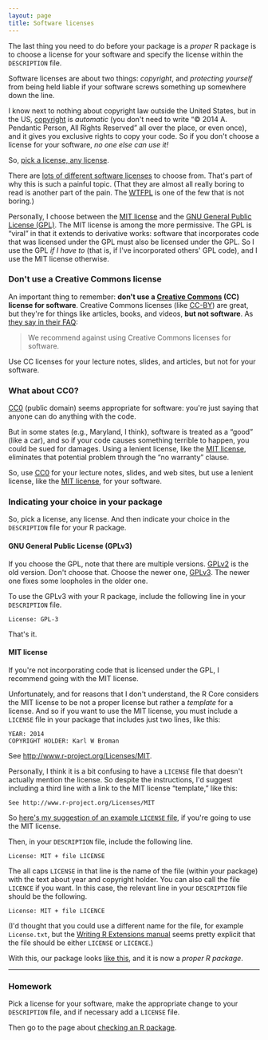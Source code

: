 ```yaml
---
layout: page
title: Software licenses
---
```


The last thing you need to do before your package is a _proper_ R
package is to choose a license for your software and specify the
license within the `DESCRIPTION` file.

Software licenses are about two things: _copyright_, and _protecting
yourself_ from being held liable if your software screws something up
somewhere down the line.

I know next to nothing about copyright law outside the United States,
but in the US, [copyright](http://www.copyright.gov/circs/circ01.pdf)
is _automatic_ (you don't need to write &ldquo;&copy; 2014
A. Pendantic Person, All Rights Reserved&rdquo; all over the place, or
even once), and it gives you exclusive rights to copy your code. So if
you don't choose a license for your software, _no one else can use it!_

So, [pick a license, any license](http://blog.codinghorror.com/pick-a-license-any-license/).

There are
[lots of different software licenses](https://tldrlegal.com/) to
choose from. That's part of why this is such a painful topic. (That they are almost
all really boring to read is another part of the pain. The
[WTFPL](http://www.wtfpl.net/) is one of the few that is not boring.)

Personally, I choose between the
[MIT license](http://en.wikipedia.org/wiki/MIT_License) and the
[GNU General Public License (GPL)](http://www.gnu.org/copyleft/gpl.html). The
MIT license is among the more permissive. The GPL is
&ldquo;viral&rdquo; in that it extends to derivative works: software
that incorporates code that was licensed under the GPL must also be
licensed under the GPL. So I use the GPL _if I have to_ (that is, if
I've incorporated others' GPL code), and I use the MIT license
otherwise.

### Don't use a Creative Commons license

An important thing to remember: **don't use a
[Creative Commons](http://creativecommons.org/) (CC) license for
software**. Creative Commons licenses (like [CC-BY](http://creativecommons.org/licenses/by/3.0/))
are great, but they're for things like articles, books, and
videos, **but not software**. As
[they say in their FAQ](https://wiki.creativecommons.org/FAQ#Can_I_use_a_Creative_Commons_license_for_software.3F):

> We recommend against using Creative Commons licenses for software.

Use CC licenses for your lecture notes, slides, and articles, but not
for your software.

### What about CC0?

[CC0](http://creativecommons.org/publicdomain/zero/1.0/) (public
domain) seems appropriate for software: you're just saying that anyone
can do anything with the code.

But in some states (e.g., Maryland, I think), software is treated as a
&ldquo;good&rdquo; (like a car), and so if your code causes something
terrible to happen, you could be sued for damages. Using a lenient
license, like the
[MIT license](http://en.wikipedia.org/wiki/MIT_License), eliminates
that potential problem through the &ldquo;no warranty&rdquo; clause.

So, use [CC0](http://creativecommons.org/publicdomain/zero/1.0/) for
your lecture notes, slides, and web sites, but use a lenient license,
like the [MIT license](http://en.wikipedia.org/wiki/MIT_License), for
your software.

### Indicating your choice in your package

So, pick a license, any license. And then indicate your choice in the
`DESCRIPTION` file for your R package.

#### GNU General Public License (GPLv3)

If you choose the GPL, note that there are multiple
versions. [GPLv2](http://www.gnu.org/licenses/gpl-2.0.html) is the old
version. Don't choose that. Choose the newer one,
[GPLv3](http://www.gnu.org/copyleft/gpl.html). The newer one fixes
some loopholes in the older one.

To use the GPLv3 with your R package, include the following line in
your `DESCRIPTION` file.

    License: GPL-3

That's it.

#### MIT license

If you're not incorporating code that is licensed under the GPL, I
recommend going with the MIT license.

Unfortunately, and for reasons that I don't understand, the R Core
considers the MIT license to be not a proper license but rather a
_template_ for a license. And so if you want to use the MIT license,
you must include a `LICENSE` file in your package that
includes just two lines, like this:

    YEAR: 2014
    COPYRIGHT HOLDER: Karl W Broman

See <http://www.r-project.org/Licenses/MIT>.

Personally, I think it is a bit confusing to have a `LICENSE` file
that doesn't actually mention the license. So despite the
instructions, I'd suggest including a third line with a link to the
MIT license &ldquo;template,&rdquo; like this:

    See http://www.r-project.org/Licenses/MIT

So
[here's my suggestion of an example `LICENSE` file](https://github.com/kbroman/pkg_primer/tree/gh-pages/example/stage5/LICENSE),
if you're going to use the MIT license.

Then, in your `DESCRIPTION` file, include the following line.

    License: MIT + file LICENSE
    
The all caps `LICENSE` in that line is the name of the file (within
your package) with the text about year and copyright holder. You can
also call the file `LICENCE` if you want. In this case, the relevant
line in your `DESCRIPTION` file should be the following.

    License: MIT + file LICENCE
    
(I'd thought that you could use a different name for the file, for
example `License.txt`, but the
[Writing R Extensions manual](http://cran.r-project.org/doc/manuals/r-release/R-exts.html#Licensing)
seems pretty explicit that the file should be either `LICENSE` or
`LICENCE`.)

With this, our package looks
[like this](https://github.com/kbroman/pkg_primer/tree/gh-pages/example/stage5),
and it is now a _proper R package_.

---

### Homework

Pick a license for your software, make the appropriate change to your
`DESCRIPTION` file, and if necessary add a `LICENSE` file.

Then go to the page about [checking an R package](check.html).

